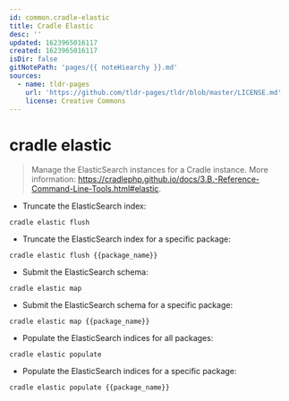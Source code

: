 ```yaml
---
id: common.cradle-elastic
title: Cradle Elastic
desc: ''
updated: 1623965016117
created: 1623965016117
isDir: false
gitNotePath: 'pages/{{ noteHiearchy }}.md'
sources:
  - name: tldr-pages
    url: 'https://github.com/tldr-pages/tldr/blob/master/LICENSE.md'
    license: Creative Commons
---
```

# cradle elastic

> Manage the ElasticSearch instances for a Cradle instance.
> More information: <https://cradlephp.github.io/docs/3.B.-Reference-Command-Line-Tools.html#elastic>.

- Truncate the ElasticSearch index:

`cradle elastic flush`

- Truncate the ElasticSearch index for a specific package:

`cradle elastic flush {{package_name}}`

- Submit the ElasticSearch schema:

`cradle elastic map`

- Submit the ElasticSearch schema for a specific package:

`cradle elastic map {{package_name}}`

- Populate the ElasticSearch indices for all packages:

`cradle elastic populate`

- Populate the ElasticSearch indices for a specific package:

`cradle elastic populate {{package_name}}`

